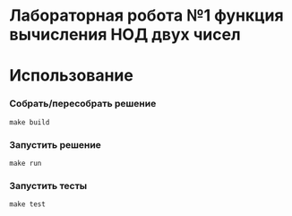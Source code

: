 # Лабораторная робота №1 функция вычисления НОД двух чисел

# Использование

### Собрать/пересобрать решение

```
make build
```

### Запустить решение

```
make run
```

### Запустить тесты

```
make test
```